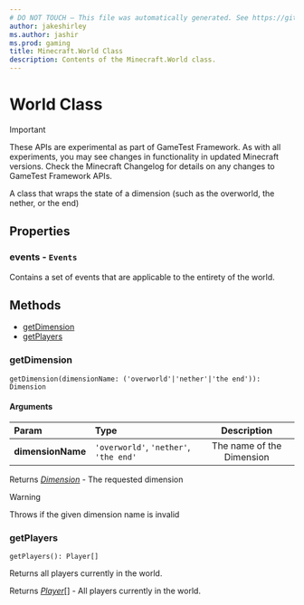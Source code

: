 ```yaml
---
# DO NOT TOUCH — This file was automatically generated. See https://github.com/Mojang/MinecraftScriptingApiDocsGenerator to modify descriptions, examples, etc.
author: jakeshirley
ms.author: jashir
ms.prod: gaming
title: Minecraft.World Class
description: Contents of the Minecraft.World class.
---
```

# World Class
>[!IMPORTANT]
>These APIs are experimental as part of GameTest Framework. As with all experiments, you may see changes in functionality in updated Minecraft versions. Check the Minecraft Changelog for details on any changes to GameTest Framework APIs.

A class that wraps the state of a dimension (such as the overworld, the nether, or the end)

## Properties
### **events** - `Events`
Contains a set of events that are applicable to the entirety of the world.



## Methods
- [getDimension](#getdimension)
- [getPlayers](#getplayers)
  
### **getDimension**
`
getDimension(dimensionName: ('overworld'|'nether'|'the end')): Dimension
`

#### Arguments
| Param | Type | Description |
| :--- | :--- | :---: |
| **dimensionName** | `'overworld'`, `'nether'`, `'the end'` | The name of the Dimension |

Returns [*Dimension*](Dimension.md) - The requested dimension

> [!WARNING]
> Throws if the given dimension name is invalid

### **getPlayers**
`
getPlayers(): Player[]
`

Returns all players currently in the world.

Returns [*Player*](Player.md)[] - All players currently in the world.


